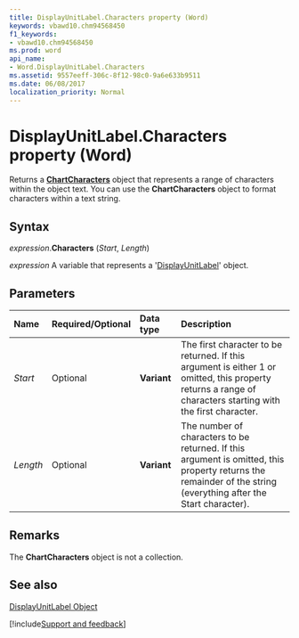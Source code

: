 ```yaml
---
title: DisplayUnitLabel.Characters property (Word)
keywords: vbawd10.chm94568450
f1_keywords:
- vbawd10.chm94568450
ms.prod: word
api_name:
- Word.DisplayUnitLabel.Characters
ms.assetid: 9557eeff-306c-8f12-98c0-9a6e633b9511
ms.date: 06/08/2017
localization_priority: Normal
---
```



# DisplayUnitLabel.Characters property (Word)

Returns a  **[ChartCharacters](Word.ChartCharacters.md)** object that represents a range of characters within the object text. You can use the **ChartCharacters** object to format characters within a text string.


## Syntax

_expression_.**Characters** (_Start_, _Length_)

 _expression_ A variable that represents a '[DisplayUnitLabel](Word.DisplayUnitLabel.md)' object.


## Parameters



|Name|Required/Optional|Data type|Description|
|:-----|:-----|:-----|:-----|
| _Start_|Optional| **Variant**|The first character to be returned. If this argument is either 1 or omitted, this property returns a range of characters starting with the first character.|
| _Length_|Optional| **Variant**|The number of characters to be returned. If this argument is omitted, this property returns the remainder of the string (everything after the Start character).|

## Remarks

The  **ChartCharacters** object is not a collection.


## See also


[DisplayUnitLabel Object](Word.DisplayUnitLabel.md)

[!include[Support and feedback](~/includes/feedback-boilerplate.md)]